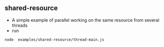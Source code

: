 ## shared-resource

* A simple example of parallel working on the same resource from several threads
* run
```bash
node  examples/shared-resource/thread-main.js
```
